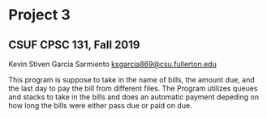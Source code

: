 # Project 3
## CSUF CPSC 131, Fall 2019
Kevin Stiven Garcia Sarmiento ksgarcia869@csu.fullerton.edu

This program is suppose to take in the name of bills, the amount due, and the last day to pay the bill from different files. The Program utilizes queues and stacks to take in the bills and does an automatic payment depeding on how long the bills were either pass due or paid on due.  
